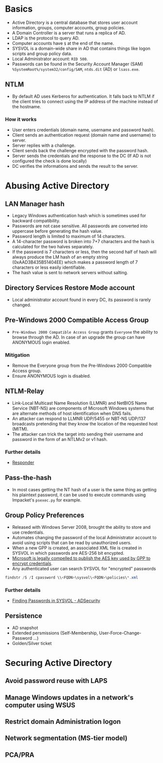 # Basics

- Active Directory is a central database that stores user account information, groups, computer accounts, group policies.
- A Domain Controller is a server that runs a replica of AD.
- LDAP is the protocol to query AD.
- Computer accounts have `$` at the end of the name.
- SYSVOL is a domain-wide share in AD that contains things like logon scripts and group policy data.
- Local Administrator account: `RID 500`.
- Passwords can be found in the Security Account Manager (SAM) `%SystemRoot%/system32/config/SAM`, `ntds.dit` (AD) or `lsass.exe`.


## NTLM

- By default AD uses Kerberos for authentication. It falls back to NTLM if the client tries to connect using the IP address of the machine instead of the hostname.

### How it works

- User enters credentials (domain name, username and password hash).
- Client sends an authentication request (domain name and username) to server.
- Server replies with a challenge.
- Client sends back the challenge encrypted with the password hash.
- Server sends the credentials and the response to the DC (If AD is not configured the check is done locally)
- DC verifies the informations and sends the result to the server.

# Abusing Active Directory

## LAN Manager hash

- Legacy Windows authentication hash which is sometimes used for backward compatibility.
- Passwords are not case sensitive. All passwords are converted into uppercase before generating the hash value.
- Password length is limited to maximum of 14 characters.
- A 14-character password is broken into 7+7 characters and the hash is calculated for the two halves separately.
- If the password is 7 characters or less, then the second half of hash will always produce the LM hash of an empty string (0xAAD3B435B51404EE) which makes a password length of 7 characters or less easily identifiable.
- The hash value is sent to network servers without salting.

## Directory Services Restore Mode account

- Local administrator account found in every DC, its password is rarely changed.

## Pre-Windows 2000 Compatible Access Group

- `Pre-Windows 2000 Compatible Access Group` grants `Everyone` the ability to browse through the AD. In case of an upgrade the group can have ANONYMOUS login enabled.

### Mitigation

- Remove the Everyone group from the Pre-Windows 2000 Compatible Access group.
- Ensure ANONYMOUS login is disabled.

## NTLM-Relay

- Link-Local Multicast Name Resolution (LLMNR) and NetBIOS Name Service (NBT-NS) are components of Microsoft Windows systems that are alternate methods of host identification when DNS fails.
- An attacker can respond to LLMNR UDP/5455 or NBT-NS UDP/137 broadcasts pretending that they know the location of the requested host (MITM).
- The attacker can trick the target into sending their username and password in the form of an NTLMv2 or v1 hash.

### Further details

- [Responder](https://github.com/SpiderLabs/Responder)

## Pass-the-hash

- In most cases getting the NT hash of a user is the same thing as getting his plaintext password, it can be used to execute commands using Impacket's `psexec.py` for example.

## Group Policy Preferences

- Released with Windows Server 2008, brought the ability to store and use credentials.
- Automates changing the password of the local Administrator account to avoid using scripts that can be read by unauthorized users.
- When a new GPP is created, an associated XML file is created in SYSVOL in which passwords are AES-256 bit encypted.
- [Microsoft is legally compelled to publish the AES key used by GPP to encrypt credentials](https://docs.microsoft.com/en-us/openspecs/windows_protocols/ms-gppref/2c15cbf0-f086-4c74-8b70-1f2fa45dd4be?redirectedfrom=MSDN).
- Any authenticated user can search SYSVOL for "encrypted" passwords
```powershell
findstr /S /I cpassword \\<FQDN>\sysvol\<FQDN>\policies\*.xml
```
### Further details

- [Finding Passwords in SYSVOL - ADSecurity](https://adsecurity.org/?p=2288)

## Persistence

- AD snapshot
- Extended persmissions (Self-Membership, User-Force-Change-Password ...)
- Golden/Silver ticket

# Securing Active Directory

## Avoid password reuse with LAPS

## Manage Windows updates in a network's computer using WSUS

## Restrict domain Administration logon

## Network segmentation (MS-tier model)

## PCA/PRA